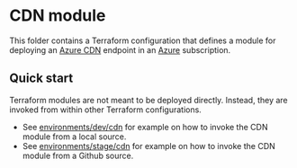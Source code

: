 # CDN module

This folder contains a Terraform configuration that defines a module for deploying an [Azure CDN](https://docs.microsoft.com/en-us/azure/cdn/cdn-overview) endpoint in an [Azure](https://azure.microsoft.com/free) subscription.

## Quick start

Terraform modules are not meant to be deployed directly. Instead, they are invoked from within other Terraform configurations. 
* See [environments/dev/cdn](../../environments/dev/cdn) for example on how to invoke the CDN module from a local source.
* See [environments/stage/cdn](../../environments/stage/cdn) for example on how to invoke the CDN module from a Github source.
